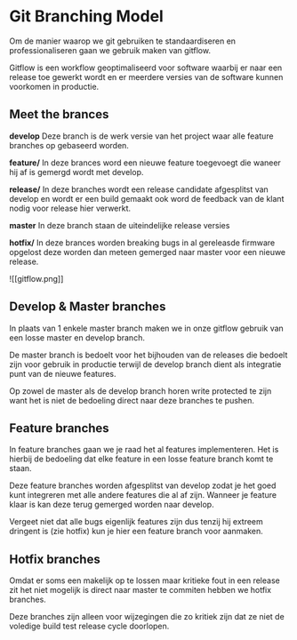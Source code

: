 # Git Branching Model

Om de manier waarop we git gebruiken te standaardiseren en professionaliseren gaan we gebruik maken van gitflow.

Gitflow is een workflow geoptimaliseerd voor software waarbij er naar een release toe gewerkt wordt en er meerdere versies van de software kunnen voorkomen in productie.

## Meet the brances

**develop** Deze branch is de werk versie van het project waar alle feature branches op gebaseerd worden.

**feature/** In deze brances word een nieuwe feature toegevoegt die waneer hij af is gemergd wordt met develop.

**release/** In deze branches wordt een release candidate afgesplitst van develop en wordt er een build gemaakt ook word de feedback van de klant nodig voor release hier verwerkt.

**master** In deze branch staan de uiteindelijke release versies

**hotfix/** In deze brances worden breaking bugs in al gereleasde firmware opgelost deze worden dan meteen gemerged naar master voor een nieuwe release.

![[gitflow.png]]

## Develop & Master branches

In plaats van 1 enkele master branch maken we in onze gitflow gebruik van een losse master en develop branch.

De master branch is bedoelt voor het bijhouden van de releases die bedoelt zijn voor gebruik in productie terwijl de develop branch dient als integratie punt van de nieuwe features.

Op zowel de master als de develop branch horen write protected te zijn want het is niet de bedoeling direct naar deze branches te pushen.

## Feature branches

In feature branches gaan we je raad het al features implementeren. Het is hierbij de bedoeling dat elke feature in een losse feature branch komt te staan.

Deze feature branches worden afgesplitst van develop zodat je het goed kunt integreren met alle andere features die al af zijn. Wanneer je feature klaar is kan deze terug gemerged worden naar develop.

Vergeet niet dat alle bugs eigenlijk features zijn dus tenzij hij extreem dringent is (zie hotfix) kun je hier een feature branch voor aanmaken.

## Hotfix branches

Omdat er soms een makelijk op te lossen maar kritieke fout in een release zit het niet mogelijk is direct naar master te commiten hebben we hotfix branches.

Deze branches zijn alleen voor wijzegingen die zo kritiek zijn dat ze niet de voledige build test release cycle doorlopen.